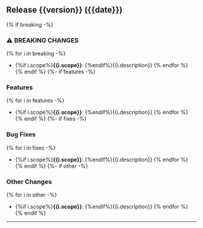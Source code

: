 
## Release {{version}} ({{date}})

{% if breaking -%}
### ⚠ BREAKING CHANGES
{% for i in breaking -%}
* {%if i.scope%}**{{i.scope}}**: {%endif%}{{i.description}}
{% endfor %}
{% endif %}
{%- if features -%}
### Features
{% for i in features -%}
* {%if i.scope%}**{{i.scope}}**: {%endif%}{{i.description}}
{% endfor %}
{% endif %}
{%- if fixes -%}
### Bug Fixes
{% for i in fixes -%}
* {%if i.scope%}**{{i.scope}}**: {%endif%}{{i.description}}
{% endfor %}
{% endif %}
{%- if other -%}
### Other Changes
{% for i in other -%}
* {%if i.scope%}**{{i.scope}}**: {%endif%}{{i.description}}
{% endfor %}
{% endif %}
---
